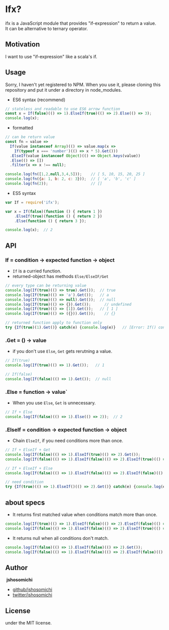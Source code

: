 # Ifx?

ifx is a JavaScript module that provides "if-expression" to return a value.   
It can be alternative to ternary operator.  

## Motivation
I want to use "if-expression" like a scala's if.

## Usage  

Sorry, I haven't yet registered to NPM.
When you use it, please cloning this repository and put it under a directory in node_modules.

- ES6 syntax (recommend)

```js
// stateless and readable to use ES6 arrow function
const x = If(false)(() => 1).ElseIf(true)(() => 2).Else(() => 3);  
console.log(x);
```

- formatted

```js
// can be return value
const fn = value =>
  If(value instanceof Array)(() => value.map(x => 
    If(typeof x === 'number')(() => x * 5).Get()))
  .ElseIf(value instanceof Object)(() => Object.keys(value))
  .Else(() => [])
  .filter(x => x !== null);

console.log(fn([1,2,null,3,4,5]));    // [ 5, 10, 15, 20, 25 ]
console.log(fn({a: 1, b: 2, c: 3}));  // [ 'a', 'b', 'c' ]
console.log(fn(2));                   // []
```

- ES5 syntax

```js
var If = require('ifx');

var x = If(false)(function () { return 1 })
    .ElseIf(true)(function () { return 2 })
    .Else(function () { return 3 });

console.log(x);  // 2
```

## API
### If = condition -> expected function -> object

- `If` is a curried function.
- returned-object has methods `Else/ElseIF/Get`

```js
// every type can be returning value
console.log(If(true)(() => true).Get());  // true
console.log(If(true)(() => 'a').Get());   // a
console.log(If(true)(() => null).Get());  // null
console.log(If(true)(() => {}).Get());      // undefined
console.log(If(true)(() => [1]).Get());   // [ 1 ]
console.log(If(true)(() => ({})).Get());    // {}

// returned function apply to function only
try {If(true)(1).Get()} catch(e) {console.log(e)}   // [Error: If() con be applied to a function only]
```

### .Get = () -> value

- if you don't use `Else`, `Get` gets rerutning a value.

```js
// If(true)
console.log(If(true)(() => 1).Get());   // 1

// If(false)
console.log(If(false)(() => 1).Get());  // null
```

### .Else = function -> value`

- When you use `Else`, `Get` is unnecessary.

```js
// If + Else
console.log(If(false)(() => 1).Else(() => 2));  // 2
```

### .ElseIf = condition -> expected function -> object

- Chain `ElseIf`, if you need conditions more than once.

```js
// If + ElseIf + Get
console.log(If(false)(() => 1).ElseIf(true)(() => 2).Get());                        // 2
console.log(If(false)(() => 1).ElseIf(false)(() => 2).ElseIf(true)(() => 3).Get()); // 3

// If + ElseIf + Else
console.log(If(false)(() => 1).ElseIf(false)(() => 2).ElseIf(false)(() => 3).Else(() => 4));  // 4

// need condition
try {If(true)(() => 1).ElseIf()(() => 2).Get()} catch(e) {console.log(e)}  // [Error: ElseIf connot be applied to an empty value]
```

## about specs

- It returns first matched value when conditions match more than once.

```js
console.log(If(true)(() => 1).ElseIf(false)(() => 2).ElseIf(false)(() => 3).Else(() => 4)); // 1
console.log(If(false)(() => 1).ElseIf(false)(() => 2).ElseIf(true)(() => 3).Get());         // 3
```

- It returns null when all conditions don't match.

```js
console.log(If(false)(() => 1).ElseIf(false)(() => 2).Get());                        // null
console.log(If(false)(() => 1).ElseIf(false)(() => 2).ElseIf(false)(() => 3).Get()); // null
```

## Author
​
**jshosomichi**

- [github/jshosomichi](https://github.com/jshosomichi)
- [twitter/jshosomichi](https://twitter.com/jshosomichi)

## License

under the MIT license.